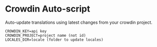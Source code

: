 # Crowdin Auto-script

Auto-update translations using latest changes from your crowdin project.

```
CROWDIN_KEY=api key
CROWDIN_PROJECT=project name (not id)
LOCALES_DIR=locale (folder to update locales)
```
